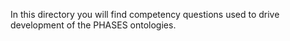 In this directory you will find competency questions used to drive development of the PHASES ontologies. 
